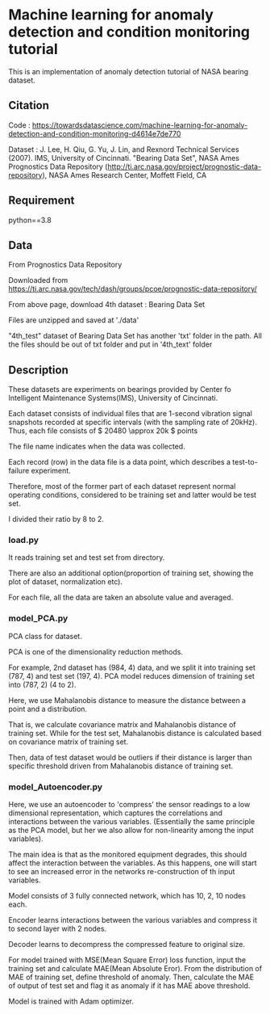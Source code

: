 # Machine learning for anomaly detection and condition monitoring tutorial
This is an implementation of anomaly detection tutorial of NASA bearing dataset.

## Citation
Code : https://towardsdatascience.com/machine-learning-for-anomaly-detection-and-condition-monitoring-d4614e7de770

Dataset : J. Lee, H. Qiu, G. Yu, J. Lin, and Rexnord Technical Services (2007). IMS, University of Cincinnati. "Bearing Data Set", NASA Ames Prognostics Data Repository (http://ti.arc.nasa.gov/project/prognostic-data-repository), NASA Ames Research Center, Moffett Field, CA

## Requirement
python==3.8


## Data
From Prognostics Data Repository

Downloaded from https://ti.arc.nasa.gov/tech/dash/groups/pcoe/prognostic-data-repository/

From above page, download 4th dataset : Bearing Data Set

Files are unzipped and saved at './data'

"4th_test" dataset of Bearing Data Set has another 'txt' folder in the path. All the files should be out of txt folder and put in '4th_text' folder


## Description
These datasets are experiments on bearings provided by Center fo Intelligent Maintenance Systems(IMS), University of Cincinnati.

Each dataset consists of individual files that are 1-second vibration signal snapshots recorded at
specific intervals (with the sampling rate of 20kHz).
Thus, each file consists of $ 20480 \approx 20k $ points

The file name indicates when the data was collected.

Each record (row) in the data file is a data point, which describes a test-to-failure experiment.

Therefore, most of the former part of each dataset represent normal operating conditions,
considered to be training set and latter would be test set.

I divided their ratio by 8 to 2.

### load.py
It reads training set and test set from directory. 

There are also an additional option(proportion of training set, showing the plot of dataset, normalization etc).

For each file, all the data are taken an absolute value and averaged.

### model_PCA.py
PCA class for dataset.

PCA is one of the dimensionality reduction methods.

For example, 2nd dataset has (984, 4) data, and we split it into training set (787, 4) and test set (197, 4).
PCA model reduces dimension of training set into (787, 2) (4 to 2).

Here, we use Mahalanobis distance to measure the distance between a point and a distribution.

That is, we calculate covariance matrix and Mahalanobis distance of training set.
While for the test set, Mahalanobis distance is calculated based on covariance matrix of training set.

Then, data of test dataset would be outliers if their distance is larger than specific threshold driven from Mahalanobis distance of training set.

### model_Autoencoder.py
Here, we use an autoencoder to 'compress' the sensor readings to a low dimensional representation, which captures the correlations and interactions between the various variables.
(Essentially the same principle as the PCA model, but her we also allow for non-linearity among the input variables).
 
The main idea is that as the monitored equipment degrades, this should affect the interaction between the variables.
As this happens, one will start to see an increased error in the networks re-construction of th input variables.


Model consists of 3 fully connected network, which has 10, 2, 10 nodes each.

Encoder learns interactions between the various variables and compress it to second layer with 2 nodes.

Decoder learns to decompress the compressed feature to original size.

For model trained with MSE(Mean Square Error) loss function, input the training set and calculate MAE(Mean Absolute Eror).
From the distribution of MAE of training set, define threshold of anomaly.
Then, calculate the MAE of output of test set and flag it as anomaly if it has MAE 
above threshold.

Model is trained with Adam optimizer.

